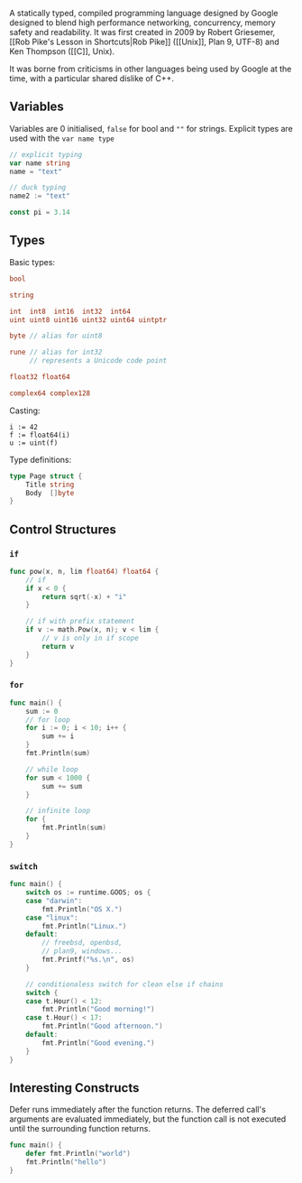 A statically typed, compiled programming language designed by Google designed to blend high performance networking, concurrency, memory safety and readability. It was first created in 2009 by Robert Griesemer, [[Rob Pike's Lesson in Shortcuts|Rob Pike]] ([[Unix]], Plan 9, UTF-8) and Ken Thompson ([[C]], Unix).

It was borne from criticisms in other languages being used by Google at the time, with a particular shared dislike of C++.

## Variables

Variables are 0 initialised, `false` for bool and `""` for strings. Explicit types are used with the `var name type`

```go
// explicit typing
var name string
name = "text"

// duck typing
name2 := "text"

const pi = 3.14
```

## Types

Basic types:

```go
bool

string

int  int8  int16  int32  int64
uint uint8 uint16 uint32 uint64 uintptr

byte // alias for uint8

rune // alias for int32
     // represents a Unicode code point

float32 float64

complex64 complex128
```

Casting:

```
i := 42
f := float64(i)
u := uint(f)
```

Type definitions:

```go
type Page struct {
	Title string
	Body  []byte
}
```

## Control Structures

### `if`

```go
func pow(x, n, lim float64) float64 {
	// if
	if x < 0 {
		return sqrt(-x) + "i"
	}

	// if with prefix statement
	if v := math.Pow(x, n); v < lim {
		// v is only in if scope
		return v
	}
}
```

### `for`

```go
func main() {
	sum := 0
	// for loop
	for i := 0; i < 10; i++ {
		sum += i
	}
	fmt.Println(sum)

	// while loop
	for sum < 1000 {
		sum += sum
	}

	// infinite loop
	for {
		fmt.Println(sum)
	}
}
```

### `switch`

```go
func main() {
	switch os := runtime.GOOS; os {
	case "darwin":
		fmt.Println("OS X.")
	case "linux":
		fmt.Println("Linux.")
	default:
		// freebsd, openbsd,
		// plan9, windows...
		fmt.Printf("%s.\n", os)
	}

	// conditionaless switch for clean else if chains
	switch {
	case t.Hour() < 12:
		fmt.Println("Good morning!")
	case t.Hour() < 17:
		fmt.Println("Good afternoon.")
	default:
		fmt.Println("Good evening.")
	}
}
```

## Interesting Constructs

Defer runs immediately after the function returns. The deferred call's arguments are evaluated immediately, but the function call is not executed until the surrounding function returns.

```go
func main() {
	defer fmt.Println("world")
	fmt.Println("hello")
}
```
